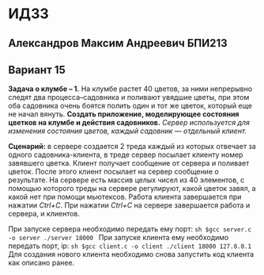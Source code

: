 # ИДЗ3
## Александров Максим Андреевич БПИ213
## Вариант 15

**Задача о клумбе – 1.** На клумбе растет 40 цветов, за ними непрерывно следят два процесса–садовника и поливают увядшие цветы, при этом оба садовника очень боятся полить один и тот же цветок, который еще не начал вянуть. **Создать приложение, моделирующее состояния цветков на клумбе и действия садовников.** *Сервер используется для изменения состояния цветов, каждый садовник — отдельный клиент.*

**Сценарий:** в сервере создается 2 треда каждый из которых отвечает за одного садовника-клиента, в треде сервер посылает клиенту номер завявшего цветка. Клиент получает сообщение от сервера и поливает цветок. После этого клиент посылает на сервер сообщение о результате. На сервере есть массив целых чисел из 40 элементов, с помощью которого треды на сервере регулируют, какой цветок завял, а какой нет при помощи мьютексов. Работа клиента завершается при нажатии *Ctrl+C*. При нажатии *Ctrl+C* на сервере завершается работа и сервера, и клиентов.

При запуске сервера необходимо передать ему порт:
``sh
$gcc server.c -o server
./server 18000
``
При запуске клиента ему необходимо передать порт, ip:
``sh
$gcc client.c -o client
./client 18000 127.0.0.1
``
Для создания нового клиента необходимо снова запустить код клиента как описано ранее.